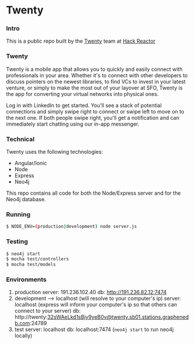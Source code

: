 Twenty
===

### Intro

This is a public repo built by the [Twenty](https://github.com/hr-twenty) team at [Hack Reactor](http://www.hackreactor.com/)

### Twenty

Twenty is a mobile app that allows you to quickly and easily connect with professionals in your area.  Whether it's to connect with other developers to discuss pointers on the newest libraries, to find VCs to invest in your latest venture, or simply to make the most out of your layover at SFO, Twenty is the app for converting your virtual networks into physical ones.

Log in with LinkedIn to get started.  You'll see a stack of potential connections and simply swipe right to connect or swipe left to move on to the next one.  If both people swipe right, you'll get a notification and can immediately start chatting using our in-app messenger.


### Technical

Twenty uses the following technologies:
  - Angular/Ionic
  - Node
  - Express
  - Neo4j

This repo contains all code for both the Node/Express server and for the Neo4j database.

### Running
```bash
$ NODE_ENV=(production|development) node server.js
```

### Testing
```bash
$ neo4j start
$ mocha test/controllers
$ mocha test/models
```

### Environments
1. production
  server: 191.236.102.40
  db: http://191.236.82.12:7474
2. development --> localhost (will resolve to your computer's ip)
  server: localhost (express will inform your computer's ip so that others can connect to your server)
  db: http://twenty:32sWAeLkd1sBjy9yeB0v@twenty.sb01.stations.graphenedb.com:24789
3. test
  server: localhost
  db: localhost:7474 (<code>neo4j start</code> to run neo4j locally)
